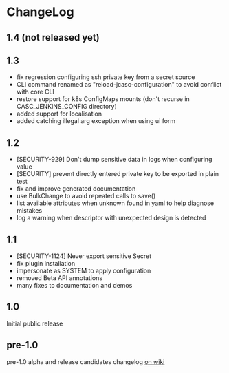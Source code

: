 # ChangeLog

## 1.4 (not released yet)

## 1.3

- fix regression configuring ssh private key from a secret source
- CLI command renamed as "reload-jcasc-configuration" to avoid conflict with core CLI
- restore support for k8s ConfigMaps mounts (don't recurse in CASC_JENKINS_CONFIG directory)
- added support for localisation
- added catching illegal arg exception when using ui form

## 1.2

- [SECURITY-929] Don't dump sensitive data in logs when configuring value
- [SECURITY] prevent directly entered private key to be exported in plain test
- fix and improve generated documentation
- use BulkChange to avoid repeated calls to save()
- list available attributes when unknown found in yaml to help diagnose mistakes
- log a warning when descriptor with unexpected design is detected

## 1.1

- [SECURITY-1124] Never export sensitive Secret
- fix plugin installation 
- impersonate as SYSTEM to apply configuration
- removed Beta API annotations
- many fixes to documentation and demos

## 1.0

Initial public release

## pre-1.0

pre-1.0 alpha and release candidates changelog [on wiki](https://wiki.jenkins.io/display/JENKINS/Configuration+as+Code+Plugin)
